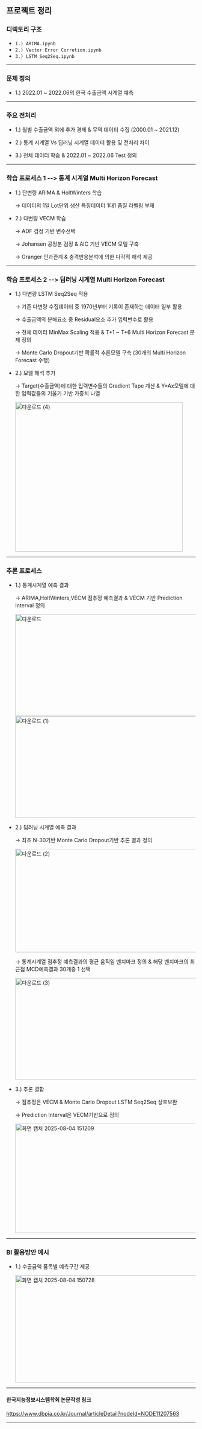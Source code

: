 ## 프로젝트 정리

### 디렉토리 구조
- `1.) ARIMA.ipynb` 
- `2.) Vector Error Corretion.ipynb` 
- `3.) LSTM Seq2Seq.ipynb` 
---

### 문제 정의

- 1.) 2022.01 ~ 2022.06의 한국 수출금액 시계열 예측 
---

### 주요 전처리 
  - 1.) 월별 수출금액 외에 추가 경제 & 무역 데이터 수집 (2000.01 ~ 2021.12)

  - 2.) 통계 시계열 Vs 딥러닝 시계열 데이터 활용 및 전처리 차이 

  - 3.) 전체 데이터 학습 & 2022.01 ~ 2022.06 Test 정의 

---
### 학습 프로세스 1 --> 통계 시계열 Multi Horizon Forecast 

  - 1.) 단변량 ARIMA & HoltWinters 학습

       → 데이터의 1일 Lot단위 생산 특징데이터 1대1 품질 라벨링 부재

  - 2.) 다변량 VECM 학습

       → ADF 검정 기반 변수선택

       → Johansen 공정분 검정 & AIC 기반 VECM 모델 구축

       → Granger 인과관계 & 충격반응분석에 의한 다각적 해석 제공 

--- 

### 학습 프로세스 2 --> 딥러닝 시계열 Multi Horizon Forecast

  - 1.) 다변량 LSTM Seq2Seq 적용

       → 기존 다변량 수집데이터 중 1970년부터 기록이 존재하는 데이터 일부 활용

       → 수출금액의 분해요소 중 Residual요소 추가 입력변수로 활용

       → 전체 데이터 MinMax Scaling 적용 & T+1 ~ T+6 Multi Horizon Forecast 문제 정의

       → Monte Carlo Dropout기반 확률적 추론모델 구축 (30개의 Multi Horizon Forecast 수행)

  - 2.) 모델 해석 추가 

       → Target(수출금액)에 대한 입력변수들의 Gradient Tape 계산 & Y=Ax모델에 대한 입력값들의 기울기 기반 가중치 나열

      <img width="445" height="396" alt="다운로드 (4)" src="https://github.com/user-attachments/assets/1cec0708-839f-4802-a678-724250a55209" />


---

### 추론 프로세스 

   - 1.) 통계시계열 예측 결과 

       → ARIMA,HoltWinters,VECM 점추정 예측결과 & VECM 기반 Prediction Interval 정의

        <img width="493" height="270" alt="다운로드" src="https://github.com/user-attachments/assets/f577f59c-58c9-45bc-92cd-f4736a929303" />

        <img width="498" height="270" alt="다운로드 (1)" src="https://github.com/user-attachments/assets/6064dc37-79d0-4c07-9a82-8b494824651f" />


   - 2.) 딥러닝 시계열 예측 결과 

        → 최초 N-30기반 Monte Carlo Dropout기반 추론 결과 정의 

        <img width="708" height="274" alt="다운로드 (2)" src="https://github.com/user-attachments/assets/b5ef7eb5-b3da-489d-b571-09124adbc481" />

        → 통계시계열 점추정 예측결과의 평균 움직임 벤치마크 정의 & 해당 벤치마크의 최근접 MCD예측결과 30개중 1 선택 

        <img width="493" height="270" alt="다운로드 (3)" src="https://github.com/user-attachments/assets/d5aa4a71-7aa2-4c17-a9d3-f9d44ef34a32" />


   - 3.) 추론 결합

        → 점추정은 VECM & Monte Carlo Dropout LSTM Seq2Seq 상호보완 

        → Prediction Interval은 VECM기반으로 정의 

        <img width="544" height="290" alt="화면 캡처 2025-08-04 151209" src="https://github.com/user-attachments/assets/da83d847-dd74-49df-bd22-a01e0631055a" />



---

### BI 활용방안 예시

  - 1.) 수출금액 품목별 예측구간 제공 

      <img width="739" height="284" alt="화면 캡처 2025-08-04 150728" src="https://github.com/user-attachments/assets/a17c4b4c-f834-4463-a39d-399df86368ba" />

---


#### 한국지능정보시스템학회 논문작성 링크 

   https://www.dbpia.co.kr/Journal/articleDetail?nodeId=NODE11207563

---
